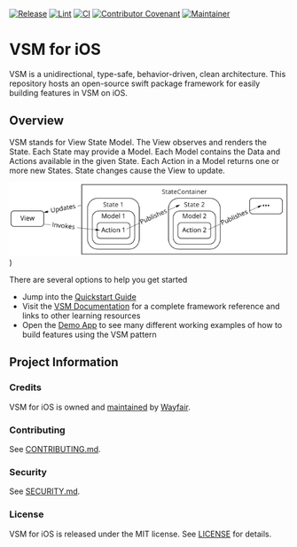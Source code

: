 [![Release](https://img.shields.io/github/v/release/wayfair-incubator/vsm-ios?display_name=tag)](CHANGELOG.md)
[![Lint](https://github.com/wayfair-incubator/vsm-ios/actions/workflows/lint.yml/badge.svg?branch=main)](https://github.com/wayfair-incubator/vsm-ios/actions/workflows/lint.yml)
[![CI](https://github.com/wayfair-incubator/vsm-ios/actions/workflows/ci.yml/badge.svg?branch=main)](https://github.com/wayfair-incubator/vsm-ios/actions/workflows/ci.yml)
[![Contributor Covenant](https://img.shields.io/badge/Contributor%20Covenant-2.0-4baaaa.svg)](CODE_OF_CONDUCT.md)
[![Maintainer](https://img.shields.io/badge/Maintainer-Wayfair-7F187F)](https://wayfair.github.io)

# VSM for iOS

VSM is a unidirectional, type-safe, behavior-driven, clean architecture. This repository hosts an open-source swift package framework for easily building features in VSM on iOS.

## Overview

VSM stands for View State Model. The View observes and renders the State. Each State may provide a Model. Each Model contains the Data and Actions available in the given State. Each Action in a Model returns one or more new States. State changes cause the View to update.

![VSM Architecture Diagram](Sources/VSM/Documentation.docc/Resources/vsm-diagram.png))

There are several options to help you get started

- Jump into the [Quickstart Guide](https://wayfair-incubator.github.io/vsm-ios/documentation/vsm/quickstartguide)
- Visit the [VSM Documentation](https://wayfair-incubator.github.io/vsm-ios/documentation/vsm/) for a complete framework reference and links to other learning resources
- Open the [Demo App](Demos/Shopping) to see many different working examples of how to build features using the VSM pattern

## Project Information

### Credits

VSM for iOS is owned and [maintained](MAINTAINERS.md) by [Wayfair](https://www.wayfair.com/).

### Contributing

See [CONTRIBUTING.md](CONTRIBUTING.md).

### Security

See [SECURITY.md](SECURITY.md).

### License

VSM for iOS is released under the MIT license. See [LICENSE](LICENSE) for details.
